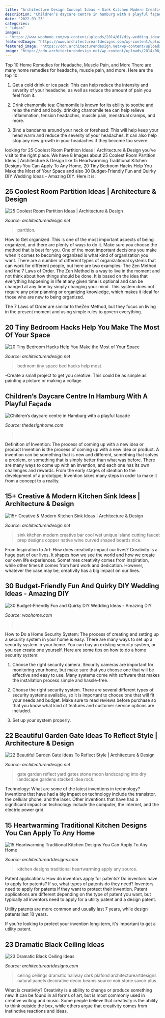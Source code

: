 ```yaml
---
title: "Architecture Design Concept Ideas ~ Sink Kitchen Modern Creative Bar Cool Wet Unique Island Cutting Faucet Prep Designs Copper Native Wine Curved Shaped Boards Nice"
description: "Children’s daycare centre in hamburg with a playful façade"
date: "2022-09-23"
categories:
- "ideas"
images:
- "https://www.woohome.com/wp-content/uploads/2014/01/diy-wedding-ideas-10.jpg"
featuredImage: "https://www.architectureartdesigns.com/wp-content/uploads/2013/11/260.jpg"
featured_image: "https://cdn.architecturendesign.net/wp-content/uploads/2014/08/951.jpg"
image: "https://cdn.architecturendesign.net/wp-content/uploads/2014/08/951.jpg"
---
```



Top 10 Home Remedies for Headache, Muscle Pain, and More
There are many home remedies for headache, muscle pain, and more. Here are the top 10:
1. Get a cold drink or ice pack: This can help reduce the intensity and severity of your headache, as well as reduce the amount of pain you feel from it.

2. Drink chamomile tea: Chamomile is known for its ability to soothe and relax the mind and body. drinking chamomile tea can help relieve inflammation, tension headaches, muscle pain, menstrual cramps, and more.

3. Bind a bandanna around your neck or forehead: This will help keep your head warm and reduce the severity of your headaches. It can also help stop any new growth in your headaches if they become too severe.


	

		
looking for 25 Coolest Room Partition Ideas | Architecture &amp; Design you've visit to the right place. We have 8 Images about 25 Coolest Room Partition Ideas | Architecture &amp; Design like 15 Heartwarming Traditional Kitchen Designs You Can Apply To Any Home, 20 Tiny Bedroom Hacks Help You Make the Most of Your Space and also 30 Budget-Friendly Fun and Quirky DIY Wedding Ideas - Amazing DIY. Here it is:
		
    
## 25 Coolest Room Partition Ideas | Architecture &amp; Design

<img loading=lazy src="https://cdn.architecturendesign.net/wp-content/uploads/2014/08/951.jpg" onerror="this.onerror=null;this.src='https://tse3.mm.bing.net/th?id=OIP.l6uPWvwx0ulWGilhQm37mgHaLK&amp;pid=15.1';" alt="25 Coolest Room Partition Ideas | Architecture &amp; Design">

_Source: architecturendesign.net_

>partition. 

	

How to Get organized: This is one of the most important aspects of being organized, and there are plenty of ways to do it. Make sure you choose the method that is best for you.
One of the most important decisions you make when it comes to becoming organized is what kind of organization you want. There are a number of different types of organizational systems that can work for different people, but here are two examples: The Zen Method and the 7 Laws of Order.
The Zen Method is a way to live in the moment and not think about how things should be done. It is based on the idea that everything happening in life at any given time is optional and can be changed at any time by simply changing your mind. This system does not require any prior planning or organizing knowledge, which makes it ideal for those who are new to being organized.

The 7 Laws of Order are similar to theZen Method, but they focus on living in the present moment and using simple rules to govern everything.

    
## 20 Tiny Bedroom Hacks Help You Make The Most Of Your Space

<img loading=lazy src="https://cdn.architecturendesign.net/wp-content/uploads/2014/09/brilliant-ideas-for-tiny-bedroom-3.jpg" onerror="this.onerror=null;this.src='https://tse2.mm.bing.net/th?id=OIP.NwGbqJJzj9FTGxzvawxOUgHaKu&amp;pid=15.1';" alt="20 Tiny Bedroom Hacks Help You Make the Most of Your Space">

_Source: architecturendesign.net_

>bedroom tiny space bed hacks help most. 

	

-Create a small project to get you creative. This could be as simple as painting a picture or making a collage. 

    
## Children’s Daycare Centre In Hamburg With A Playful Façade

<img loading=lazy src="http://thedesignhome.com/wp-content/uploads/2016/04/Children’s-daycare-centre-in-Hamburg-with-a-playful-façade2.jpg" onerror="this.onerror=null;this.src='https://tse2.mm.bing.net/th?id=OIP.TjHtMTJve5GQkNa8gaXA0wHaLH&amp;pid=15.1';" alt="Children’s daycare centre in Hamburg with a playful façade">

_Source: thedesignhome.com_

>. 

	

Definition of Invention: The process of coming up with a new idea or product
Invention is the process of coming up with a new idea or product. A invention can be something that is new and different, something that solves a problem, or something that is simply better than what was before. There are many ways to come up with an invention, and each one has its own challenges and rewards. From the early stages of ideation to the development of a prototype, Invention takes many steps in order to make it from a concept to a reality.

    
## 15+ Creative &amp; Modern Kitchen Sink Ideas | Architecture &amp; Design

<img loading=lazy src="http://cdn.architecturendesign.net/wp-content/uploads/2015/08/AD-Creative-Modern-Kitchen-Sink-Ideas-09.jpg" onerror="this.onerror=null;this.src='https://tse3.mm.bing.net/th?id=OIP.Fx8z1IFagmnAMomeBRsZ1AHaMW&amp;pid=15.1';" alt="15+ Creative &amp; Modern Kitchen Sink Ideas | Architecture &amp; Design">

_Source: architecturendesign.net_

>sink kitchen modern creative bar cool wet unique island cutting faucet prep designs copper native wine curved shaped boards nice. 

	

From Inspiration to Art: How does creativity impact our lives?
Creativity is a huge part of our lives. It shapes how we see the world and how we create our own life experiences. Sometimes creativity comes from inspiration, while other times it comes from hard work and dedication. However, whatever the case may be, creativity has a big impact on our lives.

    
## 30 Budget-Friendly Fun And Quirky DIY Wedding Ideas - Amazing DIY

<img loading=lazy src="https://www.woohome.com/wp-content/uploads/2014/01/diy-wedding-ideas-10.jpg" onerror="this.onerror=null;this.src='https://tse1.mm.bing.net/th?id=OIP.3Beek2sbjcFI8XWQJtt-MAHaLH&amp;pid=15.1';" alt="30 Budget-Friendly Fun and Quirky DIY Wedding Ideas - Amazing DIY">

_Source: woohome.com_

>. 

	

How to Do a Home Security System: The process of creating and setting up a security system in your home is easy.
There are many ways to set up a security system in your home. You can buy an existing security system, or you can create one yourself. Here are some tips on how to do a home security system:
1. Choose the right security camera. Security cameras are important for monitoring your home, but make sure that you choose one that will be effective and easy to use. Many systems come with software that makes the installation process simple and hassle-free.

2. Choose the right security system. There are several different types of security systems available, so it is important to choose one that will fit your needs and budget. Make sure to read reviews before purchase so that you know what kind of features and customer service options are included.

3. Set up your system properly.

    
## 22 Beautiful Garden Gate Ideas To Reflect Style | Architecture &amp; Design

<img loading=lazy src="http://cdn.architecturendesign.net/wp-content/uploads/2014/08/garden-gate-12.jpg" onerror="this.onerror=null;this.src='https://tse1.mm.bing.net/th?id=OIP.W8hQ_LGzUJ7DtbTDIOPoAQHaLF&amp;pid=15.1';" alt="22 Beautiful Garden Gate Ideas To Reflect Style | Architecture &amp; Design">

_Source: architecturendesign.net_

>gate garden reflect yard gates stone moon landscaping into dry landscape gardens stacked idea rock. 

	

Technology: What are some of the latest inventions in technology?
Inventions that have had a big impact on technology include the transistor, the cellular phone, and the laser. Other inventions that have had a significant impact on technology include the computer, the Internet, and the electric power grid.

    
## 15 Heartwarming Traditional Kitchen Designs You Can Apply To Any Home

<img loading=lazy src="https://www.architectureartdesigns.com/wp-content/uploads/2014/10/15-Heartwarming-Traditional-Kitchen-Designs-You-Can-Apply-To-Any-Home-9-630x945.jpg" onerror="this.onerror=null;this.src='https://tse4.mm.bing.net/th?id=OIP.dZ-wrR3hhgH4sdDS0Aw4oAHaLH&amp;pid=15.1';" alt="15 Heartwarming Traditional Kitchen Designs You Can Apply To Any Home">

_Source: architectureartdesigns.com_

>kitchen designs traditional heartwarming apply any source. 

	

Patent applications: How do inventors apply for patents?
Do inventors have to apply for patents? If so, what types of patents do they need?
Inventors need to apply for patents if they want to protect their invention. Patent applications are different depending on the type of patent you want, but typically all inventors need to apply for a utility patent and a design patent. 

 Utility patents are more common and usually last 7 years, while design patents last 10 years. 

If you're looking to protect your invention long-term, it's important to get a utility patent.

    
## 23 Dramatic Black Ceiling Ideas

<img loading=lazy src="https://www.architectureartdesigns.com/wp-content/uploads/2013/11/260.jpg" onerror="this.onerror=null;this.src='https://tse2.mm.bing.net/th?id=OIP.TNMM8-nYIVrGsGMkxI1NGwAAAA&amp;pid=15.1';" alt="23 Dramatic Black Ceiling Ideas">

_Source: architectureartdesigns.com_

>ceiling ceilings dramatic hallway dark plafond architectureartdesigns natural panels decorative decor beams source noir stone savoir plus. 

	

What is creativity?
Creativity is a ability to change or produce something new. It can be found in all forms of art, but is most commonly used in creative writing and music. Some people believe that creativity is the ability to think outside the box, while others argue that creativity comes from instinctive reactions and ideas.

